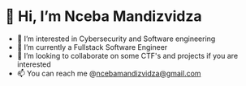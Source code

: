 # 👋 Hi, I’m Nceba Mandizvidza
- 👀 I’m interested in Cybersecurity and Software engineering 
- 🌱 I’m currently a Fullstack Software Engineer
- 💞️ I’m looking to collaborate on some CTF's and projects if you are interested
- 📫 You can reach me @ncebamandizvidza@gmail.com

<!---
Mandizvidzafn/Mandizvidzafn is a ✨ special ✨ repository because its `README.md` (this file) appears on your GitHub profile.
You can click the Preview link to take a look at your changes.
--->
